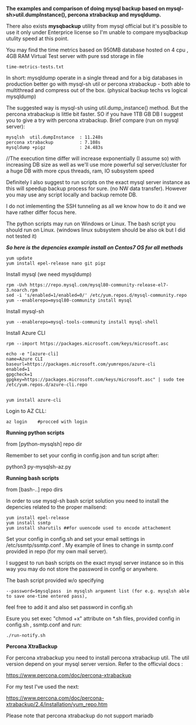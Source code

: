 **The examples and comparison  of doing mysql backup  based on  mysql-sh>util.dumpInstance(), percona xtrabackup and mysqldump.**

There also exists **mysqbackup** utility from mysql official but it's possible to use it only under Enterprice license so I'm unable to compare mysqlbackup utulity speed at this point.


You may find the time metrics based on 950MB database hosted on 4 cpu , 4GB RAM Virtual Test server with pure ssd storage in file 
```
time-metrics-tests.txt 
```

In short: mysqldump operate in a single thread and for a big databases in production  better go with mysql-sh util or percona xtrabackup  - both able to multithread and compress out of the box. (physical backup techs vs logical mysqldump)

The suggested way is mysql-sh using util.dump_instance() method.
But the percona xtrabackup is little bit faster. SO if you have 1TB GB DB I suggest you to give a try with percona xtrabackup.
Brief compare (run on mysql server): 

```
mysqlsh  util.dumpInstance  : 11.248s
percona xtrabackup          : 7.108s
mysqldump +pigz             : 24.483s
```

//The execution time differ will increase exponentially (I assume so) with increasing DB size as well as we'll use more powerful sql server/cluster for a huge DB with more cpus threads, ram, IO subsystem speed 


Definitely I also  suggest to run scripts on the exact mysql server instance as this will speedup backup process for sure. (no NW  data transfer). However you may use any script locally and backup remote DB.

I do not imlementing the SSH tunneling  as all we know how to do it and we have rather differ focus here.


The python scripts may run on Windows or Linux. The bash script you should run on Linux. (windows linux subsystem should be also ok but I did not tested it)



***So here is the depencies example install on Centos7 OS for all methods***


```
yum update
yum install epel-release nano git pigz
```

Install mysql (we need mysqldump)

```
rpm -Uvh https://repo.mysql.com/mysql80-community-release-el7-3.noarch.rpm
sed -i 's/enabled=1/enabled=0/' /etc/yum.repos.d/mysql-community.repo
yum --enablerepo=mysql80-community install mysql
```

Install mysql-sh
```
yum --enablerepo=mysql-tools-community install mysql-shell
```


Install Azure CLI

```
rpm --import https://packages.microsoft.com/keys/microsoft.asc

echo -e "[azure-cli]
name=Azure CLI
baseurl=https://packages.microsoft.com/yumrepos/azure-cli
enabled=1
gpgcheck=1
gpgkey=https://packages.microsoft.com/keys/microsoft.asc" | sudo tee /etc/yum.repos.d/azure-cli.repo


yum install azure-cli
```

Login to AZ CLL: 
```
az login    #procced with login
```


**Running python scripts**

from [python-mysqlsh] repo dir
 
Remember to set your config in config.json and tun script after:

python3 py-mysqlsh-az.py




**Running bash scripts** 


from [bash-..] repo dirs

In order to use mysql-sh bash script solution you  need to install the  depencies related to the proper mailsend: 

```
yum install epel-release
yum install ssmtp
yum install sharutils ##for uuencode used to encode attachement
```

Set  your config in config.sh and set your email settings in /etc/ssmtp/ssmtp.conf . My example of lines to change in ssmtp.conf provided in repo (for my own mail server).

I suggest to run bash scripts on the exact mysql server instance so in this way you may do not store the password in config or anywhere.

The bash script  provided  w/o specifying 

```
--password=$mysqlpass  in mysqlsh argument list (for e.g. mysqlsh able to save one-time entered pass), 
```

feel free to add it and also set password in config.sh



Esure you set exec "chmod +x" attribute on *.sh files, provided config in config.sh , ssmtp.conf and run:

```
./run-notify.sh 

```

**Percona XtraBackup**

For percona xtrabackup you need to install percona xtrabackup util. The util version depend on your mysql server version.
Refer to the officvial docs : 

https://www.percona.com/doc/percona-xtrabackup

For my test I've used the next: 

https://www.percona.com/doc/percona-xtrabackup/2.4/installation/yum_repo.htm


Please note that percona xtrabackup do not support mariadb










 




